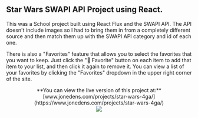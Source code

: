 <!-- # WebApp boilerplate with React JS

[![Open in Gitpod](https://gitpod.io/button/open-in-gitpod.svg)](https://gitpod.io#https://github.com/4GeeksAcademy/react-hello-webapp.git)

<p align="center">
<a href="https://www.loom.com/share/f37c6838b3f1496c95111e515e83dd9b"><img src="https://github.com/4GeeksAcademy/react-hello-webapp/blob/master/src/img/how-to.png?raw=true" /></a>
</p> -->

## Star Wars SWAPI API Project using React.

This was a School project built using React Flux and the SWAPI API. The API doesn't include images so I had to bring them in from a completely different source and then match them up with the SWAPI API category and id of each one.

There is also a "Favorites" feature that allows you to select the favorites that you want to keep. Just click the "🤍 Favorite" button on each item to add that item to your list, and then click it again to remove it. You can view a list of your favorites by clicking the "Favorites" dropdown in the upper right corner of the site.

<p align="center">
**You can view the live version of this project at:**
[www.jonedens.com/projects/star-wars-4ga/](https://www.jonedens.com/projects/star-wars-4ga/)
<br />
<a href="https://www.jonedens.com/projects/star-wars-4ga/"><img src="https://www.jonedens.com/images/starwars-preview-sm.png/" /></a>
</p>

<!-- ### Requirements:

- Make sure you are using node version 10

1. Install the packages:

```
$ npm install
```

2. Create a .env file:

```
$ cp .env.example .env
```

3. Start coding! and the webpack dev server with live reload, for windows, mac, linux or Gitpod:

```bash
$ npm run start
```

### Styles

You can update the `styles/index.css` or create new `.css` files inside `styles/` and import them into your current scss or js files depending on your needs.

### Components

Add more files into your `./src/js/components` or styles folder as you need them and import them into your current files as needed.

**Note (New changes)**: Components have been converted into functions to support the use of hooks:

- Instead of a class component, we're using a `const` function.
- Class `constructor` and `state` have been replaced by `useState()` hooks.
- `componentDidMount()` was replaced by `useEffect({}, [])` - It runs at mount thanks to the second parameter (`[]`).
- `Actions` and `Store` still work the same way.

```jsx
// Previous "Class Oriented"
export class Demo extends React.Component {
	constructor(props) {
		super(props);

		this.state = getState('code here');
	}
}

// New "Functional Oriented"
export const Demo = () => (
	const [state, setState] = getState('code here'); //using the state (if needed)
  const { store, actions } = useContext(Context); // using the context (if needed)

);
```

💡Note: There is an example using the Context API inside `views/demo.js`;

### Views (Components)

Add more files into your `./src/js/views` and import them in `./src/js/layout.jsx`.

### Context

This boilerplate comes with a centralized general Context API. The file `./src/js/store/flux.js` has a base structure for the store, we encourage you to change it and adapt it to your needs.

React Context [docs](https://reactjs.org/docs/context.html)
BreathCode Lesson [view](https://content.breatheco.de/lesson/react-hooks-explained)

The `Provider` is already set. You can consume from any component using the useContext hook to get the `store` and `actions` from the Context. Check `/views/demo.js` to see a demo.

```jsx
import { Context } from "../store/appContext";
const MyComponentSuper = () => {
  //here you use useContext to get store and actions
  const { store, actions } = useContext(Context);
  return <div>{/* you can use your actions or store inside the html */}</div>;
};
```

## Publish your website!

1. **Vercel:** The FREE recomended hosting provider is [vercel.com](https://vercel.com/), you can deploy in 1 minutes by typing the following 2 commands:

Login (you need to have an account):

```sh
$ npm i vercel -g && vercel login
```

Deploy:

```sh
$ vercel --prod
```

✎ Note: If you don't have an account just go to vercel.com, create a account and come back here.

![Vercel example procedure to deploy](https://github.com/4GeeksAcademy/react-hello-webapp/blob/4b530ba091a981d3916cc6e960e370decaf2e234/docs/deploy.png?raw=true)

2. **Github Pages:** This boilerplate is 100% compatible with the free github pages hosting.
   To publish your website you need to push your code to your github repository and run the following command after:

```sh
$ npm run deploy
```

Note: You will need to [configure github pages for the branch gh-pages](https://help.github.com/articles/configuring-a-publishing-source-for-github-pages/#enabling-github-pages-to-publish-your-site-from-master-or-gh-pages) -->
